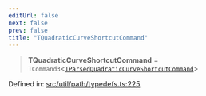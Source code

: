 ```yaml
---
editUrl: false
next: false
prev: false
title: "TQuadraticCurveShortcutCommand"
---
```


> **TQuadraticCurveShortcutCommand** = `TCommand3`\<[`TParsedQuadraticCurveShortcutCommand`](/api/type-aliases/tparsedquadraticcurveshortcutcommand/)\>

Defined in: [src/util/path/typedefs.ts:225](https://github.com/fabricjs/fabric.js/blob/8206f10a405480a7ba988ff6cfdde6412c1f13f8/src/util/path/typedefs.ts#L225)
